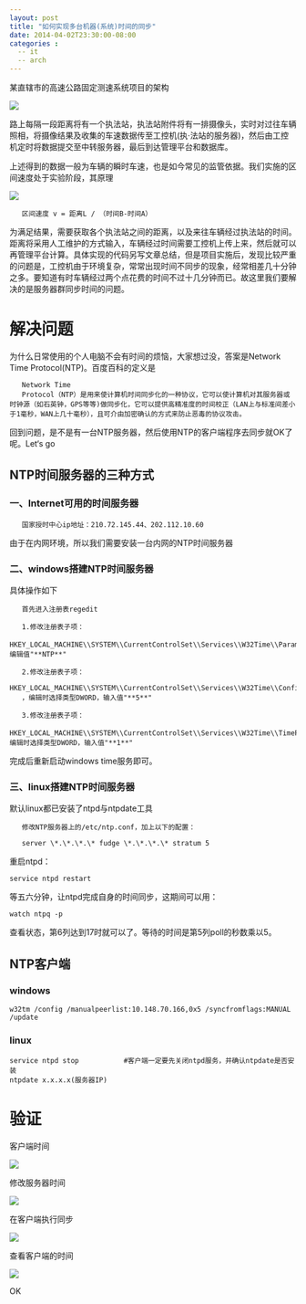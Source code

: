```yaml
---
layout: post
title: "如何实现多台机器(系统)时间的同步"
date: 2014-04-02T23:30:00-08:00
categories : 
  -- it
  -- arch
---
```


某直辖市的高速公路固定测速系统项目的架构

![](</images/2014/ntp-rsync1.jpg>)

路上每隔一段距离将有一个执法站，执法站附件将有一排摄像头，实时对过往车辆照相，将摄像结果及收集的车速数据传至工控机(执·法站的服务器)，然后由工控机定时将数据提交至中转服务器，最后到达管理平台和数据库。

上述得到的数据一般为车辆的瞬时车速，也是如今常见的监管依据。我们实施的区间速度处于实验阶段，其原理

![](</images/2014/ntp-rsync2.jpg>)

~~~~~~~~~~~~~~~~~~~~~~~~~~~~~~~~~~~~~~~~~~~~~~~~~~~~~~~~~~~~~~~~~~~~~~~~~~~~~~~~
   区间速度 v = 距离L / （时间B-时间A）
~~~~~~~~~~~~~~~~~~~~~~~~~~~~~~~~~~~~~~~~~~~~~~~~~~~~~~~~~~~~~~~~~~~~~~~~~~~~~~~~

为满足结果，需要获取各个执法站之间的距离，以及来往车辆经过执法站的时间。距离将采用人工维护的方式输入，车辆经过时间需要工控机上传上来，然后就可以再管理平台计算。具体实现的代码另写文章总结，但是项目实施后，发现比较严重的问题是，工控机由于环境复杂，常常出现时间不同步的现象，经常相差几十分钟之多。要知道有时车辆经过两个点花费的时间不过十几分钟而已。故这里我们要解决的是服务器群同步时间的问题。

解决问题
====

为什么日常使用的个人电脑不会有时间的烦恼，大家想过没，答案是Network Time Protocol(NTP)。百度百科的定义是

~~~~~~~~~~~~~~~~~~~~~~~~~~~~~~~~~~~~~~~~~~~~~~~~~~~~~~~~~~~~~~~~~~~~~~~~~~~~~~~~
   Network Time
   Protocol（NTP）是用来使计算机时间同步化的一种协议，它可以使计算机对其服务器或时钟源（如石英钟，GPS等等)做同步化，它可以提供高精准度的时间校正（LAN上与标准间差小于1毫秒，WAN上几十毫秒），且可介由加密确认的方式来防止恶毒的协议攻击。
~~~~~~~~~~~~~~~~~~~~~~~~~~~~~~~~~~~~~~~~~~~~~~~~~~~~~~~~~~~~~~~~~~~~~~~~~~~~~~~~
回到问题，是不是有一台NTP服务器，然后使用NTP的客户端程序去同步就OK了呢。Let‘s go

NTP时间服务器的三种方式
-------------

### 一、Internet可用的时间服务器

~~~~~~~~~~~~~~~~~~~~~~~~~~~~~~~~~~~~~~~~~~~~~~~~~~~~~~~~~~~~~~~~~~~~~~~~~~~~~~~~
   国家授时中心ip地址：210.72.145.44、202.112.10.60
~~~~~~~~~~~~~~~~~~~~~~~~~~~~~~~~~~~~~~~~~~~~~~~~~~~~~~~~~~~~~~~~~~~~~~~~~~~~~~~~
由于在内网环境，所以我们需要安装一台内网的NTP时间服务器

### 二、windows搭建NTP时间服务器

具体操作如下

~~~~~~~~~~~~~~~~~~~~~~~~~~~~~~~~~~~~~~~~~~~~~~~~~~~~~~~~~~~~~~~~~~~~~~~~~~~~~~~~
   首先进入注册表regedit

   1.修改注册表子项：
   HKEY_LOCAL_MACHINE\\SYSTEM\\CurrentControlSet\\Services\\W32Time\\Parameters\\Type，编辑值"**NTP**"

   2.修改注册表子项：
   HKEY_LOCAL_MACHINE\\SYSTEM\\CurrentControlSet\\Services\\W32Time\\Config\\AnnounceFlags
   ，编辑时选择类型DWORD，输入值"**5**"

   3.修改注册表子项：
   HKEY_LOCAL_MACHINE\\SYSTEM\\CurrentControlSet\\Services\\W32Time\\TimeProviders\\NtpServer\\Enabled，编辑时选择类型DWORD，输入值"**1**"
~~~~~~~~~~~~~~~~~~~~~~~~~~~~~~~~~~~~~~~~~~~~~~~~~~~~~~~~~~~~~~~~~~~~~~~~~~~~~~~~
完成后重新启动windows time服务即可。

### 三、linux搭建NTP时间服务器

默认linux都已安装了ntpd与ntpdate工具

~~~~~~~~~~~~~~~~~~~~~~~~~~~~~~~~~~~~~~~~~~~~~~~~~~~~~~~~~~~~~~~~~~~~~~~~~~~~~~~~
   修改NTP服务器上的/etc/ntp.conf，加上以下的配置：

   server \*.\*.\*.\* fudge \*.\*.\*.\* stratum 5
~~~~~~~~~~~~~~~~~~~~~~~~~~~~~~~~~~~~~~~~~~~~~~~~~~~~~~~~~~~~~~~~~~~~~~~~~~~~~~~~
重启ntpd：

~~~~~~~~~~~~~~~~~~~~~~~~~~~~~~~~~~~~~~~~~~~~~~~~~~~~~~~~~~~~~~~~~~~~~~~~~~~~~~~~
service ntpd restart
~~~~~~~~~~~~~~~~~~~~~~~~~~~~~~~~~~~~~~~~~~~~~~~~~~~~~~~~~~~~~~~~~~~~~~~~~~~~~~~~

等五六分钟，让ntpd完成自身的时间同步，这期间可以用：

~~~~~~~~~~~~~~~~~~~~~~~~~~~~~~~~~~~~~~~~~~~~~~~~~~~~~~~~~~~~~~~~~~~~~~~~~~~~~~~~
watch ntpq -p
~~~~~~~~~~~~~~~~~~~~~~~~~~~~~~~~~~~~~~~~~~~~~~~~~~~~~~~~~~~~~~~~~~~~~~~~~~~~~~~~

查看状态，第6列达到17时就可以了。等待的时间是第5列poll的秒数乘以5。

NTP客户端
------

### windows

~~~~~~~~~~~~~~~~~~~~~~~~~~~~~~~~~~~~~~~~~~~~~~~~~~~~~~~~~~~~~~~~~~~~~~~~~~~~~~~~
w32tm /config /manualpeerlist:10.148.70.166,0x5 /syncfromflags:MANUAL /update
~~~~~~~~~~~~~~~~~~~~~~~~~~~~~~~~~~~~~~~~~~~~~~~~~~~~~~~~~~~~~~~~~~~~~~~~~~~~~~~~

### linux

~~~~~~~~~~~~~~~~~~~~~~~~~~~~~~~~~~~~~~~~~~~~~~~~~~~~~~~~~~~~~~~~~~~~~~~~~~~~~~~~
service ntpd stop           #客户端一定要先关闭ntpd服务，并确认ntpdate是否安装
ntpdate x.x.x.x(服务器IP)
~~~~~~~~~~~~~~~~~~~~~~~~~~~~~~~~~~~~~~~~~~~~~~~~~~~~~~~~~~~~~~~~~~~~~~~~~~~~~~~~

验证
==

客户端时间

![](</images/2014/ntp-rsync3.jpg>)

修改服务器时间

![](</images/2014/ntp-rsync4.jpg>)

在客户端执行同步

![](</images/2014/ntp-rsync5.jpg>)

查看客户端的时间

![](</images/2014/ntp-rsync6.jpg>)

OK

